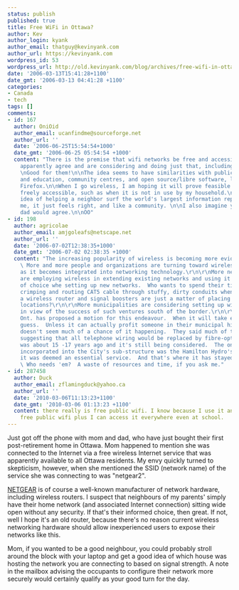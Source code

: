```yaml
---
status: publish
published: true
title: Free WiFi in Ottawa?
author: Kev
author_login: kyank
author_email: thatguy@kevinyank.com
author_url: https://kevinyank.com
wordpress_id: 53
wordpress_url: http://old.kevinyank.com/blog/archives/free-wifi-in-ottawa/
date: '2006-03-13T15:41:28+1100'
date_gmt: '2006-03-13 04:41:28 +1100'
categories:
- Canada
- tech
tags: []
comments:
- id: 167
  author: OniOid
  author_email: ucanfindme@sourceforge.net
  author_url: ''
  date: '2006-06-25T15:54:54+1000'
  date_gmt: '2006-06-25 05:54:54 +1000'
  content: "There is the premise that wifi networks be free and accessible, and many
    apparently agree and are considering and doing just that, including governments.
    \nGood for them!\n\nThe idea seems to have similarities with public libraries
    and education, community centres, and open source/libre software, like Linux or
    Firefox.\n\nWhen I go wireless, I am hoping it will prove feasible to leave it
    freely accessible, such as when it is not in use by my household.\nI like the
    idea of helping a neighbor surf the world's largest information repository. To
    me, it just feels right, and like a community. \n\nI also imagine your mom and
    dad would agree.\n\nOO"
- id: 198
  author: agricolae
  author_email: amjgoleafs@netscape.net
  author_url: ''
  date: '2006-07-02T12:38:35+1000'
  date_gmt: '2006-07-02 02:38:35 +1000'
  content: "The increasing popularity of wireless is becoming more evident everyday.
    \ More and more people and organizations are turning toward wireless networking
    as it becomes integrated into networking technology.\r\n\r\nMore networking techs
    are employing wireless in extending existing networks and using it as a protocol
    of choice whe setting up new networks.  Who wants to spend their time cutting,
    crimping and routing CAT5 cable through stuffy, dirty conduits when setting up
    a wireless router and signal boosters are just a matter of placing them at effective
    locations?\r\n\r\nMore municipalities are considering setting up wireless networks
    in view of the success of such ventures south of the border.\r\n\r\nHamilton,
    Ont. has proposed a motion for this endeavour.  When it will take effect is anyone's
    guess.  Unless it can actually profit someone in their municipal hierarchy, there
    doesn't seem much of a chance of it happening.  They said much of the same when
    suggesting that all telephone wiring would be replaced by fibre-optics.  This
    was about 15 -17 years ago and it's still being considered.  The only fibre-optic
    incorporated into the City's sub-structure was the Hamilton Hydro's Network because
    it was deemed an essential service.  And that's where it has stayed.\r\n\r\nPoliticians!
    \ Who needs 'em?  A waste of resources and time, if you ask me."
- id: 287458
  author: Duck
  author_email: zflamingduck@yahoo.ca
  author_url: ''
  date: '2010-03-06T11:13:23+1100'
  date_gmt: '2010-03-06 01:13:23 +1100'
  content: there really is free public wifi. I know because I use it and it is called
    free public wifi plus I can access it everywhere even at school.
---
```

<p>Just got off the phone with mom and dad, who have just bought their first post-retirement home in Ottawa. Mom happened to mention she was connected to the Internet via a free wireless Internet service that was apparently available to all Ottawa residents. My envy quickly turned to skepticism, however, when she mentioned the SSID (network name) of the service she was connecting to was "netgear2".</p>
<p><a href="http://netgear.com/">NETGEAR</a> is of course a well-known manufacturer of network hardware, including wireless routers. I suspect that neighbours of my parents' simply have their home network (and associated Internet connection) sitting wide open without any security. If that's their informed choice, then great. If not, well I hope it's an old router, because there's no reason current wireless networking hardware should allow inexperienced users to expose their networks like this.</p>
<p>Mom, if you wanted to be a good neighbour, you could probably stroll around the block with your laptop and get a good idea of which house was hosting the network you are connecting to based on signal strength. A note in the mailbox advising the occupants to configure their network more securely would certainly qualify as your good turn for the day.</p>
